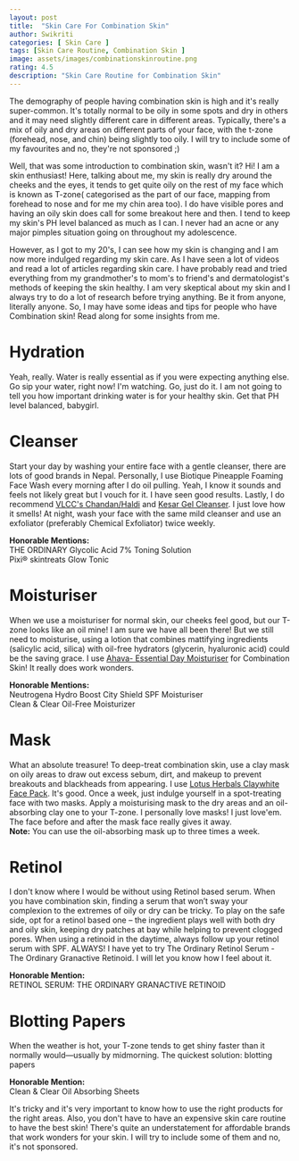 ```yaml
---
layout: post
title:  "Skin Care For Combination Skin"
author: Swikriti
categories: [ Skin Care ]
tags: [Skin Care Routine, Combination Skin ]
image: assets/images/combinationskinroutine.png
rating: 4.5
description: "Skin Care Routine for Combination Skin"
---
```


The demography of people having combination skin is high and it's really super-common. It's totally normal to be oily in some spots and dry in others and it may need slightly different care in different areas. Typically, there's a mix of oily and dry areas on different parts of your face, with the t-zone (forehead, nose, and chin) being slightly too oily. I will try to include some of my favourites and no, they're not sponsored ;)

Well, that was some introduction to combination skin, wasn't it? Hi! I am a skin enthusiast! Here, talking about me, my skin is really dry around the cheeks and the eyes, it tends to get quite oily on the rest of my face which is known as T-zone( categorised as the part of our face, mapping from forehead to nose and for me my chin area too). I do have visible pores and having an oily skin does call for some breakout here and then. I tend to keep my skin's PH level balanced as much as I can. I never had an acne or any major pimples situation going on throughout my adolescence. 

However, as I got to my 20's, I can see how my skin is changing and I am now more indulged regarding my skin care. As I have seen a lot of videos and read a lot of articles regarding skin care. I have probably read and tried everything from my grandmother's to mom's to friend's and dermatologist's methods of keeping the skin healthy. I am very skeptical about my skin and I always try to do a lot of research before trying anything. Be it from anyone, literally anyone. So, I may have some ideas and tips for people who have Combination skin! Read along for some insights from me. 

# Hydration
Yeah, really. Water is really essential as if you were expecting anything else. Go sip your water, right now! I'm watching. Go, just do it. I am not going to tell you how important drinking water is for your healthy skin. Get that PH level balanced, babygirl.

# Cleanser
Start your day by washing your entire face with a gentle cleanser, there are lots of good brands in Nepal. Personally, I use Biotique Pineapple Foaming Face Wash every morning after I do oil pulling. Yeah, I know it sounds and feels not likely great but I vouch for it. I have seen good results. Lastly, I do recommend <u>VLCC's Chandan/Haldi</u> and <u>Kesar Gel Cleanser</u>. I just love how it smells!
At night, wash your face with the same mild cleanser and use an exfoliator (preferably Chemical Exfoliator) twice weekly.

**Honorable Mentions:**<br>
THE ORDINARY Glycolic Acid 7% Toning Solution<br>
Pixi® skintreats Glow Tonic

# Moisturiser
When we use a moisturiser for normal skin, our cheeks feel good, but our T-zone looks like an oil mine! I am sure we have all been there! But we still need to moisturise, using a lotion that combines mattifying ingredients (salicylic acid, silica) with oil-free hydrators (glycerin, hyaluronic acid) could be the saving grace. I use <u>Ahava- Essential Day Moisturiser</u> for Combination Skin! It really does work wonders.

**Honorable Mentions:**<br>
Neutrogena Hydro Boost City Shield SPF Moisturiser<br>
Clean & Clear Oil-Free Moisturizer

# Mask
What an absolute treasure! To deep-treat combination skin, use a clay mask on oily areas to draw out excess sebum, dirt, and makeup to prevent breakouts and blackheads from appearing. I use <u>Lotus Herbals Claywhite Face Pack</u>. It's good.
Once a week, just indulge yourself in a spot-treating face with two masks. Apply a moisturising mask to the dry areas and an oil-absorbing clay one to your T-zone. I personally love masks! I just love'em. The face before and after the mask face really gives it away.  
<b>Note:</b> You can use the oil-absorbing mask up to three times a week.

# Retinol
I don't know where I would be without using Retinol based serum. When you have combination skin, finding a serum that won’t sway your complexion to the extremes of oily or dry can be tricky. To play on the safe side, opt for a retinol based one – the ingredient plays well with both dry and oily skin, keeping dry patches at bay while helping to prevent clogged pores. When using a retinoid in the daytime, always follow up your retinol serum with SPF. ALWAYS! I have yet to try The Ordinary Retinol Serum - The Ordinary Granactive Retinoid. I will let you know how I feel about it.

**Honorable Mention:**<br>
RETINOL SERUM: THE ORDINARY GRANACTIVE RETINOID

# Blotting Papers
When the weather is hot, your T-zone tends to get shiny faster than it normally would—usually by midmorning. The quickest solution: blotting papers 

**Honorable Mention:**<br>
Clean & Clear Oil Absorbing Sheets

It's tricky and it's very important to know how to use the right products for the right areas. Also, you don't have to have an expensive skin care routine to have the best skin! There's quite an understatement for affordable brands that work wonders for your skin. I will try to include some of them and no, it's not sponsored.
